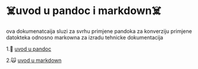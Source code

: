 # ☠️uvod u pandoc i markdown☠️
 ova dokumenatcaija sluzi za svrhu primjene pandoka za konverziju primjene datokteka odnosno markowna za izradu tehnicke dokumentacija 

 1.💩 [uvod u pandoc](docs/02-pandoc-primjeri-konverzije.md) 
 
 2.🙀 [uvod u markdown](docs/01-markdown-primjeri.md)

    
